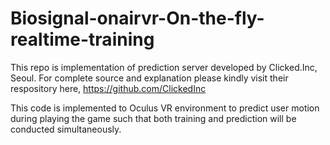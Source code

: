 # Biosignal-onairvr-On-the-fly-realtime-training
This repo is implementation of prediction server developed by Clicked.Inc, Seoul. For complete source and explanation please kindly visit their respository here, https://github.com/ClickedInc

This code is implemented to Oculus VR environment to predict user motion during playing the game such that both training and prediction will be conducted simultaneously.
